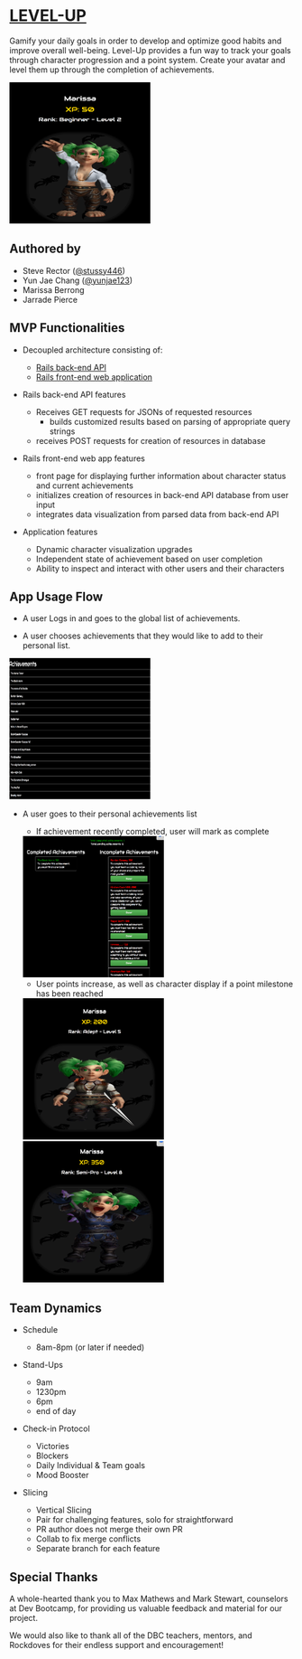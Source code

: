# [LEVEL-UP](https://level-up-rails-front-end.herokuapp.com/)

Gamify your daily goals in order to develop and optimize good habits and improve overall well-being. Level-Up provides a fun way to track your goals through character progression and a point system. Create your avatar and level them up through the completion of achievements.

<img src="/public/images/readme-pics/Xp50.png" alt="Drawing" height="250" width="250" />

## Authored by

* Steve Rector ([@stussy446](https://github.com/stussy446))
* Yun Jae Chang ([@yunjae123](https://github.com/yunjae123))
* Marissa Berrong
* Jarrade Pierce

## MVP Functionalities

* Decoupled architecture consisting of:
	* [Rails back-end API](https://github.com/stussy446/level-up-api)
	* [Rails front-end web application](https://github.com/stussy446/level-up-front-end)

* Rails back-end API features
	* Receives GET requests for JSONs of requested resources
    	* builds customized results based on parsing of appropriate query strings
  	* receives POST requests for creation of resources in database

* Rails front-end web app features
	* front page for displaying further information about character status and current achievements
	* initializes creation of resources in back-end API database from user input
	* integrates data visualization from parsed data from back-end API

* Application features
	* Dynamic character visualization upgrades
	* Independent state of achievement based on user completion
	* Ability to inspect and interact with other users and their characters

## App Usage Flow

* A user Logs in and goes to the global list of achievements. 

* A user chooses achievements that they would like to add to their personal list.
  
<img src="/public/images/readme-pics/listofAllAchievemnts.png" alt="Drawing" height="250" width="250" />


* A user goes to their personal achievements list
	* If achievement recently completed, user will mark as complete

	<img src="/public/images/readme-pics/listofUserAchievements1-6.png" alt="Drawing" height="250" width="250" />


	* User points increase, as well as character display if a point milestone has been reached

	<img src="/public/images/readme-pics/Xp200.png" alt="Drawing" height="250" width="250" />


	<img src="/public/images/readme-pics/Xp350.png" alt="Drawing" height="250" width="250" />


## Team Dynamics 

* Schedule 
	* 8am-8pm (or later if needed)

* Stand-Ups
	* 9am
	* 1230pm
	* 6pm
	* end of day

* Check-in Protocol
	* Victories 
	* Blockers 
	* Daily Individual & Team goals
	* Mood Booster

* Slicing 
	* Vertical Slicing
	* Pair for challenging features, solo for straightforward
	* PR author does not merge their own PR 
	* Collab to fix merge conflicts 
	* Separate branch for each feature 

## Special Thanks 

A whole-hearted thank you to Max Mathews and Mark Stewart, counselors at Dev Bootcamp, for providing us valuable feedback and material for our project.

We would also like to thank all of the DBC teachers, mentors, and Rockdoves for their endless support and encouragement!

